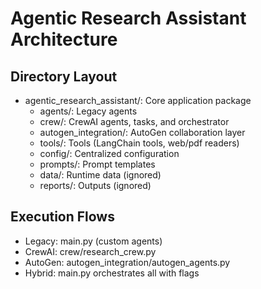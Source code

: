 # Agentic Research Assistant Architecture

## Directory Layout

- agentic_research_assistant/: Core application package
  - agents/: Legacy agents
  - crew/: CrewAI agents, tasks, and orchestrator
  - autogen_integration/: AutoGen collaboration layer
  - tools/: Tools (LangChain tools, web/pdf readers)
  - config/: Centralized configuration
  - prompts/: Prompt templates
  - data/: Runtime data (ignored)
  - reports/: Outputs (ignored)

## Execution Flows

- Legacy: main.py (custom agents)
- CrewAI: crew/research_crew.py
- AutoGen: autogen_integration/autogen_agents.py
- Hybrid: main.py orchestrates all with flags

